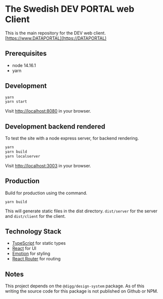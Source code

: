 # The Swedish DEV PORTAL web Client

This is the main repository for the DEV web client.
[https://www.DATAPORTAL](https://DATAPORTAL)

## Prerequisites

- node 14.16.1
- yarn

## Development

```sh
yarn
yarn start
```

Visit [http://localhost:8080](http://localhost:8080) in your browser.

## Development backend rendered

To test the site with a node express server, for backend rendering. 

```sh
yarn
yarn build
yarn localserver
```

Visit [http://localhost:3003](http://localhost:3003) in your browser.

## Production

Build for production using the command.

```
yarn build
```

This will generate static files in the dist directory. `dist/server` for the server and `dist/client` for the client.

## Technology Stack

- [TypeScript](https://www.typescriptlang.org/) for static types
- [React](https://reactjs.org/) for UI
- [Emotion](https://emotion.sh) for styling
- [React Router](https://reacttraining.com/react-router/) for routing

## Notes

This project depends on the `@digg/design-system` package. As of this writing the source code for this package is not published on Github or NPM.
